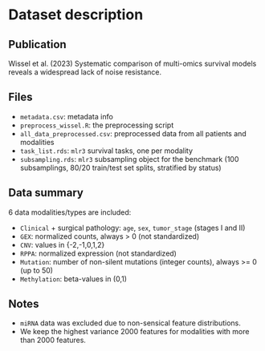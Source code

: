 # Dataset description

## Publication

Wissel et al. (2023) Systematic comparison of multi-omics survival models reveals a widespread lack of noise resistance.

## Files

- `metadata.csv`: metadata info
- `preprocess_wissel.R`: the preprocessing script
- `all_data_preprocessed.csv`: preprocessed data from all patients and modalities
- `task_list.rds`: `mlr3` survival tasks, one per modality
- `subsampling.rds`: `mlr3` subsampling object for the benchmark (100 subsamplings, 80/20 train/test set splits, stratified by status)

## Data summary

6 data modalities/types are included:

- `Clinical` + surgical pathology: `age`, `sex`, `tumor_stage` (stages I and II)
- `GEX`: normalized counts, always > 0 (not standardized)
- `CNV`: values in {-2,-1,0,1,2}
- `RPPA`: normalized expression (not standardized)
- `Mutation`: number of non-silent mutations (integer counts), always >= 0 (up to 50)
- `Methylation`: beta-values in (0,1)

## Notes

- `miRNA` data was excluded due to non-sensical feature distributions.
- We keep the highest variance 2000 features for modalities with more than 2000 features.
